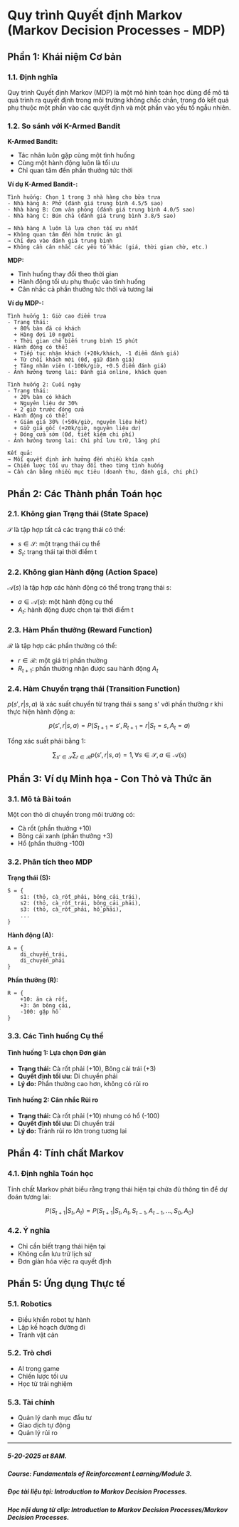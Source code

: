 # Quy trình Quyết định Markov (Markov Decision Processes - MDP)

## Phần 1: Khái niệm Cơ bản

### 1.1. Định nghĩa
Quy trình Quyết định Markov (MDP) là một mô hình toán học dùng để mô tả quá trình ra quyết định trong môi trường không chắc chắn, trong đó kết quả phụ thuộc một phần vào các quyết định và một phần vào yếu tố ngẫu nhiên.

### 1.2. So sánh với K-Armed Bandit

**K-Armed Bandit:**
- Tác nhân luôn gặp cùng một tình huống
- Cùng một hành động luôn là tối ưu
- Chỉ quan tâm đến phần thưởng tức thời

**Ví dụ K-Armed Bandit-:**
```
Tình huống: Chọn 1 trong 3 nhà hàng cho bữa trưa
- Nhà hàng A: Phở (đánh giá trung bình 4.5/5 sao)
- Nhà hàng B: Cơm văn phòng (đánh giá trung bình 4.0/5 sao)
- Nhà hàng C: Bún chả (đánh giá trung bình 3.8/5 sao)

→ Nhà hàng A luôn là lựa chọn tối ưu nhất
→ Không quan tâm đến hôm trước ăn gì
→ Chỉ dựa vào đánh giá trung bình
→ Không cần cân nhắc các yếu tố khác (giá, thời gian chờ, etc.)
```

**MDP:**
- Tình huống thay đổi theo thời gian
- Hành động tối ưu phụ thuộc vào tình huống
- Cân nhắc cả phần thưởng tức thời và tương lai

**Ví dụ MDP-:**
```
Tình huống 1: Giờ cao điểm trưa
- Trạng thái: 
  + 80% bàn đã có khách
  + Hàng đợi 10 người
  + Thời gian chế biến trung bình 15 phút
- Hành động có thể: 
  + Tiếp tục nhận khách (+20k/khách, -1 điểm đánh giá)
  + Từ chối khách mới (0đ, giữ đánh giá)
  + Tăng nhân viên (-100k/giờ, +0.5 điểm đánh giá)
- Ảnh hưởng tương lai: Đánh giá online, khách quen

Tình huống 2: Cuối ngày
- Trạng thái:
  + 20% bàn có khách
  + Nguyên liệu dư 30%
  + 2 giờ trước đóng cửa
- Hành động có thể:
  + Giảm giá 30% (+50k/giờ, nguyên liệu hết)
  + Giữ giá gốc (+20k/giờ, nguyên liệu dư)
  + Đóng cửa sớm (0đ, tiết kiệm chi phí)
- Ảnh hưởng tương lai: Chi phí lưu trữ, lãng phí

Kết quả:
→ Mỗi quyết định ảnh hưởng đến nhiều khía cạnh
→ Chiến lược tối ưu thay đổi theo từng tình huống
→ Cần cân bằng nhiều mục tiêu (doanh thu, đánh giá, chi phí)
```

## Phần 2: Các Thành phần Toán học

### 2.1. Không gian Trạng thái (State Space)
$\mathcal{S}$ là tập hợp tất cả các trạng thái có thể:
- $s \in \mathcal{S}$: một trạng thái cụ thể
- $S_t$: trạng thái tại thời điểm t

### 2.2. Không gian Hành động (Action Space)
$\mathcal{A}(s)$ là tập hợp các hành động có thể trong trạng thái s:
- $a \in \mathcal{A}(s)$: một hành động cụ thể
- $A_t$: hành động được chọn tại thời điểm t

### 2.3. Hàm Phần thưởng (Reward Function)
$\mathcal{R}$ là tập hợp các phần thưởng có thể:
- $r \in \mathcal{R}$: một giá trị phần thưởng
- $R_{t+1}$: phần thưởng nhận được sau hành động $A_t$

### 2.4. Hàm Chuyển trạng thái (Transition Function)
$p(s',r|s,a)$ là xác suất chuyển từ trạng thái s sang s' với phần thưởng r khi thực hiện hành động a:

$$p(s',r|s,a) = P(S_{t+1}=s', R_{t+1}=r|S_t=s, A_t=a)$$

Tổng xác suất phải bằng 1:

$$\sum_{s' \in \mathcal{S}} \sum_{r \in \mathcal{R}} p(s',r|s,a) = 1, \forall s \in \mathcal{S}, a \in \mathcal{A}(s)$$

## Phần 3: Ví dụ Minh họa - Con Thỏ và Thức ăn

### 3.1. Mô tả Bài toán
Một con thỏ di chuyển trong môi trường có:
- Cà rốt (phần thưởng +10)
- Bông cải xanh (phần thưởng +3)
- Hổ (phần thưởng -100)

### 3.2. Phân tích theo MDP

**Trạng thái (S):**
```
S = {
    s1: (thỏ, cà_rốt_phải, bông_cải_trái),
    s2: (thỏ, cà_rốt_trái, bông_cải_phải),
    s3: (thỏ, cà_rốt_phải, hổ_phải),
    ...
}
```

**Hành động (A):**
```
A = {
    di_chuyển_trái,
    di_chuyển_phải
}
```

**Phần thưởng (R):**
```
R = {
    +10: ăn cà rốt,
    +3: ăn bông cải,
    -100: gặp hổ
}
```

### 3.3. Các Tình huống Cụ thể

#### Tình huống 1: Lựa chọn Đơn giản
- **Trạng thái:** Cà rốt phải (+10), Bông cải trái (+3)
- **Quyết định tối ưu:** Di chuyển phải
- **Lý do:** Phần thưởng cao hơn, không có rủi ro

#### Tình huống 2: Cân nhắc Rủi ro
- **Trạng thái:** Cà rốt phải (+10) nhưng có hổ (-100)
- **Quyết định tối ưu:** Di chuyển trái
- **Lý do:** Tránh rủi ro lớn trong tương lai

## Phần 4: Tính chất Markov

### 4.1. Định nghĩa Toán học
Tính chất Markov phát biểu rằng trạng thái hiện tại chứa đủ thông tin để dự đoán tương lai:

$$P(S_{t+1}|S_t,A_t) = P(S_{t+1}|S_t,A_t,S_{t-1},A_{t-1},...,S_0,A_0)$$

### 4.2. Ý nghĩa
- Chỉ cần biết trạng thái hiện tại
- Không cần lưu trữ lịch sử
- Đơn giản hóa việc ra quyết định

## Phần 5: Ứng dụng Thực tế

### 5.1. Robotics
- Điều khiển robot tự hành
- Lập kế hoạch đường đi
- Tránh vật cản

### 5.2. Trò chơi
- AI trong game
- Chiến lược tối ưu
- Học từ trải nghiệm

### 5.3. Tài chính
- Quản lý danh mục đầu tư
- Giao dịch tự động
- Quản lý rủi ro

----------------------------------------------------------------------------------------------------------------------------                                                                                                                                    
  ##### 5-20-2025 at 8AM.
  ##### Course: Fundamentals of Reinforcement Learning/Module 3.
  ##### Đọc tài liệu tại: Introduction to Markov Decision Processes.
  ##### Học nội dung từ clip: Introduction to Markov Decision Processes/Markov Decision Processes.